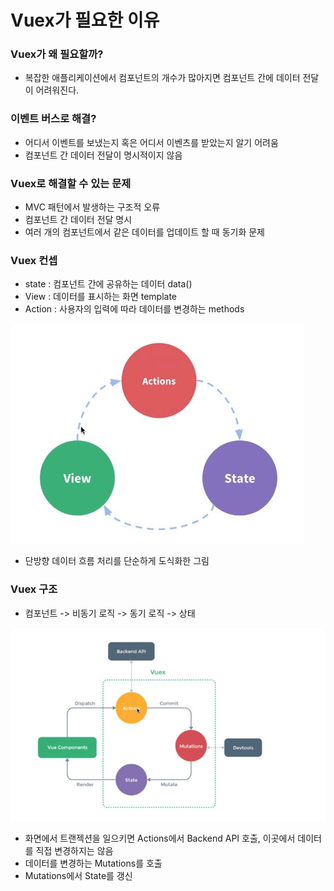 # Vuex가 필요한 이유

### Vuex가 왜 필요할까?
 - 복잡한 애플리케이션에서 컴포넌트의 개수가 많아지면 컴포넌트 간에 데이터 전달이 어려워진다.
  
  
  
### 이벤트 버스로 해결?
 - 어디서 이벤트를 보냈는지 혹은 어디서 이벤츠를 받았는지 알기 어려움  
 - 컴포넌트 간 데이터 전달이 명시적이지 않음  
 
 
 
 
### Vuex로 해결할 수 있는 문제
 - MVC 패턴에서 발생하는 구조적 오류  
 - 컴포넌트 간 데이터 전달 명시 
 - 여러 개의 컴포넌트에서 같은 데이터를 업데이트 할 때 동기화 문제  
 
 
### Vuex 컨셉
 - state : 컴포넌트 간에 공유하는 데이터 data()  
 - View : 데이터를 표시하는 화면 template  
 - Action : 사용자의 입력에 따라 데이터를 변경하는 methods  
 
 ![01](./img/08.JPG)  
 
  - 단방향 데이터 흐름 처리를 단순하게 도식화한 그림
  
  
  
### Vuex 구조
 - 컴포넌트 -> 비동기 로직 -> 동기 로직 -> 상태
 
  ![01](./img/09.JPG)  
  
 - 화면에서 트랜젝션을 일으키면 Actions에서 Backend API 호출, 이곳에서 데이터를 직접 변경하지는 않음  
 - 데이터를 변경하는 Mutations를 호출  
 - Mutations에서 State를 갱신  
 
      
